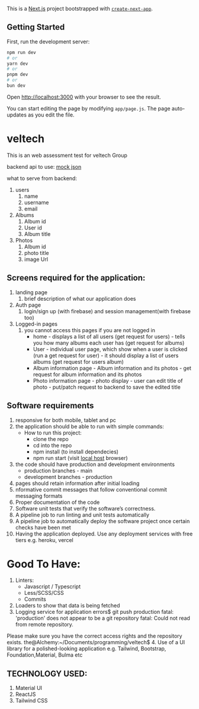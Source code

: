 This is a [Next.js](https://nextjs.org/) project bootstrapped with [`create-next-app`](https://github.com/vercel/next.js/tree/canary/packages/create-next-app).

## Getting Started

First, run the development server:

```bash
npm run dev
# or
yarn dev
# or
pnpm dev
# or
bun dev
```

Open [http://localhost:3000](http://localhost:3000) with your browser to see the result.

You can start editing the page by modifying `app/page.js`. The page auto-updates as you edit the file.



# veltech

This is an web assessment test for veltech Group

backend api to use: [mock json](https://jsonplaceholder.typicode.com/)

what to serve from backend:

1. users
   1. name
   2. username
   3. email
2. Albums
   1. Album id
   2. User id
   3. Album title
3. Photos
   1. Album id
   2. photo title
   3. image Url

## Screens required for the application:

1. landing page
   1. brief description of what our application does
2. Auth page
   1. login/sign up (with firebase) and session management(with firebase too)
3. Logged-in pages
   1. you cannot access this pages if you are not logged in
      - home
            - displays a list of all users (get request for users)
            - tells you how many albums each user has (get request for albums)
      - User
            - individual user page, which show when a user is clicked (run a get request for user)
            - it should display a list of users albums (get request for users album)
      - Album information page
            - Album information and its photos
            - get request for album information and its photos
      - Photo information page
            - photo display
            - user can edit title of photo
            - put/patch request to backend to save the edited title

## Software requirements 

1. responsive for both mobile, tablet and pc
2. the application should be able to run with simple commands:
   - How to run this project:
       - clone the repo
       - cd into the repo 
       - npm install (to install dependecies) 
       - npm run start (visit [local host](http://localhost:3000/) browser)
3. the code should have production and development environments
   - production branches - main
   - development branches - production 
4. pages should retain information  after initial loading
5. nformative commit messages that follow conventional commit messaging formats
6. Proper documentation of the code
7. Software unit tests that verify the software’s correctness.
8. A pipeline job to run linting and unit tests automatically
9. A pipeline job to automatically deploy the software project once certain checks have been met
10. Having the application deployed. Use any deployment services with free tiers e.g. heroku, vercel


# Good To Have:
1. Linters:
      -  Javascript / Typescript
      -  Less/SCSS/CSS
      -  Commits
2. Loaders to show that data is being fetched
3. Logging service for application errors$ git push production
fatal: 'production' does not appear to be a git repository
fatal: Could not read from remote repository.

Please make sure you have the correct access rights
and the repository exists.
the@Alchemy:~/Documents/programming/veltech$ 
4. Use of a UI library for a polished-looking application e.g. Tailwind, Bootstrap, Foundation,Material, Bulma etc

## TECHNOLOGY USED:

1. Material UI
2. ReactJS
3. Tailwind CSS
